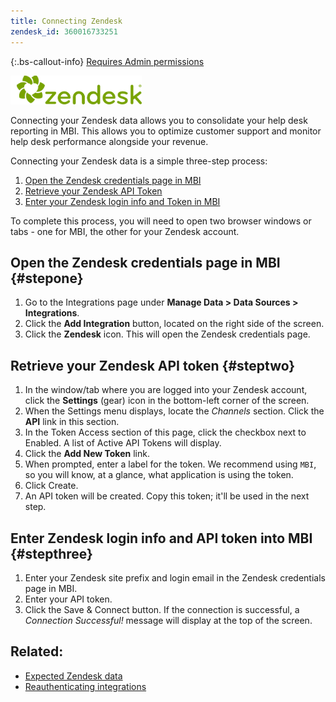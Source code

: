 ```yaml
---
title: Connecting Zendesk
zendesk_id: 360016733251
---
```


{:.bs-callout-info}
[Requires Admin permissions](../../../administrator/user-management/user-management.md)

![](../../../assets/Zendesk_logo.png)

Connecting your Zendesk data allows you to consolidate your help desk reporting in MBI. This allows you to optimize customer support and monitor help desk performance alongside your revenue.

Connecting your Zendesk data is a simple three-step process:

1. [Open the Zendesk credentials page in MBI](../#stepone)
1. [Retrieve your Zendesk API Token](../#steptwo)
1. [Enter your Zendesk login info and Token in MBI](../#stepthree)

To complete this process, you will need to open two browser windows or tabs - one for MBI, the other for your Zendesk account.

## Open the Zendesk credentials page in MBI {#stepone}

1. Go to the Integrations page under **Manage Data > Data Sources > Integrations**.
1. Click the **Add Integration** button, located on the right side of the screen.
1. Click the **Zendesk** icon. This will open the Zendesk credentials page.

## Retrieve your Zendesk API token {#steptwo}

1. In the window/tab where you are logged into your Zendesk account, click the **Settings** (gear) icon in the bottom-left corner of the screen.
1. When the Settings menu displays, locate the _Channels_ section. Click the **API** link in this section.
1. In the Token Access section of this page, click the checkbox next to Enabled. A list of Active API Tokens will display.
1. Click the **Add New Token** link.
1. When prompted, enter a label for the token. We recommend using `MBI`, so you will know, at a glance, what application is using the token.
1. Click Create.
1. An API token will be created. Copy this token; it'll be used in the next step.

## Enter Zendesk login info and API token into MBI {#stepthree}

1. Enter your Zendesk site prefix and login email in the Zendesk credentials page in MBI.
1. Enter your API token.
1. Click the Save & Connect button. If the connection is successful, a *Connection Successful!* message will display at the top of the screen.

## Related:

* [Expected Zendesk data](../integrations/exp-zendesk-data.md)
* [Reauthenticating integrations](https://support.magento.com/hc/en-us/articles/360016733151)
